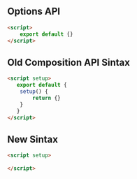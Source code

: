 ## Options API
```html
<script>
    export default {}
</script>
```

## Old Composition API Sintax
```html
<script setup>
   export default {
    setup() {
        return {}
    }
   } 
</script>
```

## New Sintax
```html
<script setup>
    
</script>
```